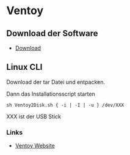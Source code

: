 # Ventoy

## Download der Software
+ [Download](https://www.ventoy.net/en/download.html)

## Linux CLI
Download der tar Datei und entpacken.

Dann das Installationsscript starten
```
sh Ventoy2Disk.sh { -i | -I | -u } /dev/XXX
```
XXX ist der USB Stick

### Links
+ [Ventoy Website](https://www.ventoy.net)
